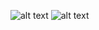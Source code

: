 ![alt text](https://cloud.githubusercontent.com/assets/7325312/18093161/8edff51c-6eec-11e6-86fe-865b43f1eb11.jpg)
![alt text](https://cloud.githubusercontent.com/assets/7325312/18176329/c76b92d6-7092-11e6-8707-c3546c3a2ed2.png)
